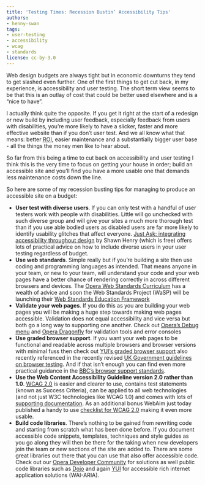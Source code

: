 ```yaml
---
title: 'Testing Times: Recession Bustin’ Accessibility Tips'
authors:
- henny-swan
tags:
- user-testing
- accessibility
- wcag
- standards
license: cc-by-3.0
---
```


Web design budgets are always tight but in economic downturns they tend to get slashed even further. One of the first things to get cut back, in my experience, is accessibility and user testing. The short term view seems to be that this is an outlay of cost that could be better used elsewhere and is a “nice to have”.

I actually think quite the opposite. If you get it right at the start of a redesign or new build by including user feedback, especially feedback from users with disabilities, you’re more likely to have a slicker,  faster and more effective website than if you don’t user test. And we all know what that means: better <abbr title="Return on investment">ROI</abbr>, easier maintenance and a substantially bigger user base - all the things the money men like to hear about.

So far from this being a time to cut back on accessibility and user testing I think this is the very time to focus on getting your house in order; build an accessible site and you’ll find you have a more usable one that demands less maintenance costs down the line.

So here are some of my recession busting tips for managing to produce an accessible site on a budget:

* **User test with diverse users**. If you can only test with a handful of user testers work with people with disabilities. Little will go unchecked with such diverse group and will give your sites a much more thorough test than if you use able bodied users as disabled users are far more likely to identify usability glitches that affect everyone. [Just Ask: integrating accessibility throughout design](http://www.uiaccess.com/accessucd/about.html) by Shawn Henry (which is free) offers lots of practical advice on how to include diverse users in your user testing regardless of budget.
* **Use web standards**. Simple really but if you’re building a site then use coding and programming languages as intended. That means anyone in your team, or new to your team, will understand your code and your web pages have a better chance of rendering correctly in across different browsers and devices. The [Opera Web Standards Curriculum](https://www.opera.com/wsc) has a wealth of advice and soon the Web Standards Project (WaSP) will be launching their [Web Standards Education Framework](http://www.webstandards.org/action/edutf/)
* **Validate your web pages**. If you do this as you are building your web pages you will be making a huge step towards making web pages accessible. Validation does not equal accessibility and vice versa but both go a long way to supporting one another. Check out [Opera’s Debug menu](http://my.opera.com/dragonfly/blog/2008/06/09/the-debug-menu-and-the-new-weekly) and [Opera Dragonfly](https://www.opera.com/dragonfly/) for validation tools and error consoles
* **Use graded browser support**. If you want your web pages to be functional and readable across multiple browsers and browser versions with minimal fuss then check out [YUI’s graded browser support](http://developer.yahoo.com/yui/articles/gbs/) also recently referenced in the  recently revised [UK Government guidelines on browser testing](http://www.coi.gov.uk/guidance.php?page=213). And if that isn’t enough you can find even more practical guidance in the [BBC’s browser support standards](http://www.bbc.co.uk/guidelines/futuremedia/technical/browser_support.shtml).
* **Use the Web Content Accessibility Guideline version 2.0 rather than 1.0**. [WCAG 2.0](http://www.w3.org/TR/WCAG20/) is easier and clearer to use, contains test statements (known as Success Criteria), can be applied to all web technologies (and not just W3C technologies like WCAG 1.0) and comes with lots of [supporting documentation](http://www.w3.org/WAI/intro/wcag.php#whatis2). As an additional bonus WebAim just today published a handy to use [checklist for WCAG 2.0](http://webaim.org/standards/wcag/checklist) making it even more usable.
* **Build code libraries**. There’s nothing to be gained from rewriting code and starting from scratch what has been done before. If you document accessible code snippets, templates, techniques and style guides as you go along they will then be there for the taking when new developers join the team or new sections of the site are added to. There are some great libraries out there that you can use that also offer accessible code. Check out our [Opera Developer Community](https://dev.opera.com/) for solutions as well public code libraries such as [Dojo](http://dojotoolkit.org/) and again [YUI](http://developer.yahoo.com/yui/) for accessible rich internet application solutions (WAI-ARIA).
